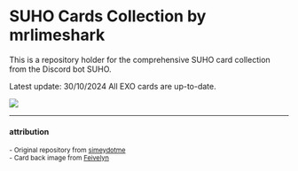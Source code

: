 # SUHO Cards Collection by mrlimeshark

This is a repository holder for the comprehensive SUHO card collection from the Discord bot SUHO.

Latest update: 30/10/2024
All EXO cards are up-to-date.

<img src="public/suho-collection-demo.gif" />





---

#### attribution

<sub>- Original repository from [simeydotme](https://github.com/simeydotme/pokemon-cards-css)</sub>  
<sub>- Card back image from [Feivelyn](https://www.deviantart.com/feivelyn/art/playing-card-back-872206690)</sub>
